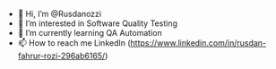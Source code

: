 - 👋 Hi, I’m @Rusdanozzi
- 👀 I’m interested in Software Quality Testing
- 🌱 I’m currently learning QA Automation
- 📫 How to reach me LinkedIn (https://www.linkedin.com/in/rusdan-fahrur-rozi-296ab6165/)

<!---
Rusdanozzi/Rusdanozzi is a ✨ special ✨ repository because its `README.md` (this file) appears on your GitHub profile.
You can click the Preview link to take a look at your changes.
--->
